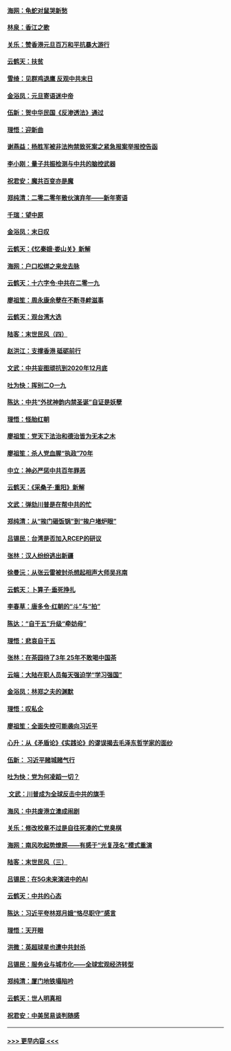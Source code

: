 #### [海网：龟蛇对鼠哭新愁](../pages/nsc993/n11764895.md?t=01031533) 
#### [林泉：香江之歌](../pages/nsc993/n11764415.md?t=01031533) 
#### [关乐：赞香港元旦百万和平抗暴大游行](../pages/nsc993/n11764382.md?t=01031533) 
#### [云鹤天：扶贫](../pages/nsc993/n11764245.md?t=01031533) 
#### [雪绮：见群鸡退鹰  反观中共末日](../pages/nsc993/n11762112.md?t=01031533) 
#### [金浴凤：元旦寄语迷中帝](../pages/nsc993/n11761788.md?t=01031533) 
#### [伍新：贺中华民国《反渗透法》通过](../pages/nsc993/n11761994.md?t=01031533) 
#### [理悟：迎新曲](../pages/nsc993/n11761152.md?t=01031533) 
#### [谢燕益：杨胜军被非法拘禁致死案之紧急报案举报控告函](../pages/nsc993/n11756134.md?t=01031533) 
#### [李小刚：量子共振检测与中共的脑控武器](../pages/nsc993/n11754518.md?t=01031533) 
#### [祝君安：魔共百变亦是魔](../pages/nsc993/n11754469.md?t=01031533) 
#### [郑纯清：二零二零年散伙演弃年——新年寄语](../pages/nsc993/n11754195.md?t=01031533) 
#### [千瑞：望中原](../pages/nsc993/n11754159.md?t=01031533) 
#### [金浴凤：末日叹](../pages/nsc993/n11752359.md?t=01031533) 
#### [云鹤天：《忆秦娥‧娄山关》新解](../pages/nsc993/n11752348.md?t=01031533) 
#### [海网：户口松绑之来龙去脉](../pages/nsc993/n11752328.md?t=01031533) 
#### [云鹤天：十六字令‧中共在二零一九](../pages/nsc993/n11752305.md?t=01031533) 
#### [廖祖笙：周永康余孽在不断寻衅滋事](../pages/nsc993/n11751013.md?t=01031533) 
#### [云鹤天：观台湾大选](../pages/nsc993/n11751007.md?t=01031533) 
#### [陆客：末世民风（四）](../pages/nsc993/n11749203.md?t=01031533) 
#### [赵洪江：支撑香港 砥砺前行](../pages/nsc993/n11748482.md?t=01031533) 
#### [文武：中共妄图顽抗到2020年12月底](../pages/nsc993/n11748446.md?t=01031533) 
#### [吐为快：挥别二O一九](../pages/nsc993/n11748411.md?t=01031533) 
#### [陈达：中共“外扰神韵内禁圣诞”自证是妖孽](../pages/nsc993/n11748226.md?t=01031533) 
#### [理悟：怪胎红朝](../pages/nsc993/n11748206.md?t=01031533) 
#### [廖祖笙：党天下法治和德治皆为无本之木](../pages/nsc993/n11748135.md?t=01031533) 
#### [廖祖笙：杀人党血腥“执政”70年](../pages/nsc993/n11745144.md?t=01031533) 
#### [中立：神必严惩中共百年罪恶](../pages/nsc993/n11744970.md?t=01031533) 
#### [云鹤天：《采桑子‧重阳》新解](../pages/nsc993/n11744948.md?t=01031533) 
#### [文武：弹劾川普是在帮中共的忙](../pages/nsc993/n11744758.md?t=01031533) 
#### [郑纯清：从“挨门砸饭锅”到“挨户堵炉眼”](../pages/nsc993/n11744745.md?t=01031533) 
#### [吕锡民：台湾是否加入RCEP的研议](../pages/nsc993/n11744701.md?t=01031533) 
#### [张林：汉人纷纷逃出新疆](../pages/nsc993/n11743530.md?t=01031533) 
#### [徐曼沅：从张云雷被封杀想起相声大师吴兆南](../pages/nsc993/n11741816.md?t=01031533) 
#### [云鹤天：卜算子‧垂死挣扎](../pages/nsc993/n11739956.md?t=01031533) 
#### [李春草：唐多令‧红朝的“斗”与“拍”](../pages/nsc993/n11739830.md?t=01031533) 
#### [陈达：“自干五”升级“牵妨母”](../pages/nsc993/n11739724.md?t=01031533) 
#### [理悟：悲哀自干五](../pages/nsc993/n11739547.md?t=01031533) 
#### [张林：在茶园待了3年 25年不敢喝中国茶](../pages/nsc993/n11739240.md?t=01031533) 
#### [云端：大陆在职人员每天强迫学“学习强国”](../pages/nsc993/n11738735.md?t=01031533) 
#### [金浴凤：林郑之夫的渊默](../pages/nsc993/n11737735.md?t=01031533) 
#### [理悟：叹私企](../pages/nsc993/n11737715.md?t=01031533) 
#### [廖祖笙：全面失控可能袭向习近平](../pages/nsc993/n11737704.md?t=01031533) 
#### [心升：从《矛盾论》《实践论》的谬误揭去毛泽东哲学家的面纱](../pages/nsc993/n11736962.md?t=01031533) 
#### [伍新： 习近平赌城赌气行](../pages/nsc993/n11736929.md?t=01031533) 
#### [吐为快：党为何凌蹈一切？](../pages/nsc993/n11736915.md?t=01031533) 
#### [ 文武：川普成为全球反击中共的旗手](../pages/nsc993/n11736882.md?t=01031533) 
#### [海风：中共废港立澳成闹剧](../pages/nsc993/n11735857.md?t=01031533) 
#### [关乐：修改校章不过是自往死凑的亡党臭棋](../pages/nsc993/n11735097.md?t=01031533) 
#### [海网：南风吹起势燎原——有感于“光复茂名”模式重演](../pages/nsc993/n11732308.md?t=01031533) 
#### [陆客：末世民风（三）](../pages/nsc993/n11732211.md?t=01031533) 
#### [吕锡民：在5G未来演进中的AI](../pages/nsc993/n11730010.md?t=01031533) 
#### [云鹤天：中共的心态](../pages/nsc993/n11729906.md?t=01031533) 
#### [陈达：习近平夸林郑月娥“恪尽职守”感言](../pages/nsc993/n11729881.md?t=01031533) 
#### [理悟：天开眼](../pages/nsc993/n11729699.md?t=01031533) 
#### [洪微：英超球星也遭中共封杀](../pages/nsc993/n11727243.md?t=01031533) 
#### [吕锡民：服务业与城市化——全球宏观经济转型](../pages/nsc993/n11725845.md?t=01031533) 
#### [郑纯清：厦门地铁塌陷吟](../pages/nsc993/n11725813.md?t=01031533) 
#### [云鹤天：世人明真相](../pages/nsc993/n11725621.md?t=01031533) 
#### [祝君安：中美贸易谈判随感](../pages/nsc993/n11725609.md?t=01031533) 

----
#### [ >>> 更早内容 <<< ](../indexes/nsc993-earlier.md)
